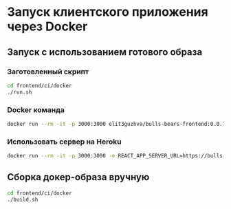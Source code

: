 # Запуск клиентского приложения через Docker

## Запуск с использованием готового образа
### Заготовленный скрипт
```bash
cd frontend/ci/docker
./run.sh
```

### Docker команда
```bash
docker run --rm -it -p 3000:3000 elit3guzhva/bulls-bears-frontend:0.0.7
```

### Использовать сервер на Heroku
```bash
docker run --rm -it -p 3000:3000 -e REACT_APP_SERVER_URL=https://bulls-bears-stonk-apps.herokuapp.com elit3guzhva/bulls-bears-frontend:0.0.7
```

## Сборка докер-образа вручную
```bash
cd frontend/ci/docker
./build.sh
```
